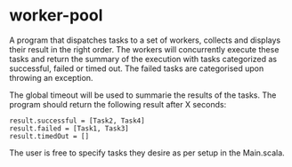 # worker-pool

A program that dispatches tasks to a set of workers, collects and displays their result in the right order. The workers will concurrently execute these tasks and return the summary of the execution with tasks categorized as successful, failed or timed out. The failed tasks are categorised upon throwing an exception. 

The global timeout will be used to summarie the results of the tasks. The program should return the following result after X seconds:

```
result.successful = [Task2, Task4]
result.failed = [Task1, Task3]
result.timedOut = []
```

The user is free to specify tasks they desire as per setup in the Main.scala.

